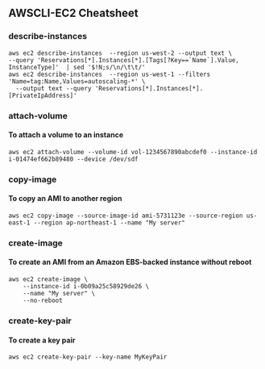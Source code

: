 ## AWSCLI-EC2 Cheatsheet

### describe-instances
```
aws ec2 describe-instances  --region us-west-2 --output text \
--query 'Reservations[*].Instances[*].[Tags[?Key==`Name`].Value, InstanceType]'  | sed '$!N;s/\n/\t\t/'
aws ec2 describe-instances  --region us-west-1 --filters 'Name=tag:Name,Values=autoscaling-*' \
  --output text --query 'Reservations[*].Instances[*].[PrivateIpAddress]'
```

### attach-volume
#### To attach a volume to an instance
```
aws ec2 attach-volume --volume-id vol-1234567890abcdef0 --instance-id i-01474ef662b89480 --device /dev/sdf
```

### copy-image
#### To copy an AMI to another region
```
aws ec2 copy-image --source-image-id ami-5731123e --source-region us-east-1 --region ap-northeast-1 --name "My server"
```

### create-image
#### To create an AMI from an Amazon EBS-backed instance without reboot
```
aws ec2 create-image \
    --instance-id i-0b09a25c58929de26 \
    --name "My server" \
    --no-reboot
```

### create-key-pair
#### To create a key pair
```
aws ec2 create-key-pair --key-name MyKeyPair
```
